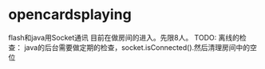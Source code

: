 opencardsplaying
================
flash和java用Socket通讯
目前在做房间的进入。先限8人。
TODO:
离线的检查：
java的后台需要做定期的检查，socket.isConnected().然后清理房间中的空位